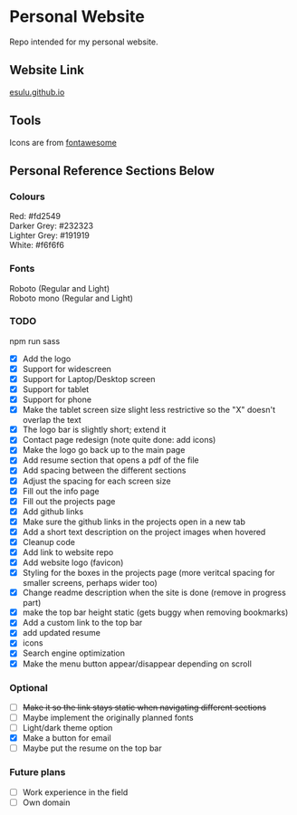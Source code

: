 # Personal Website
Repo intended for my personal website.

## Website Link
[esulu.github.io](https://esulu.github.io)

## Tools
Icons are from [fontawesome](https://fontawesome.com)

## Personal Reference Sections Below

### Colours
Red: #fd2549  
Darker Grey: #232323  
Lighter Grey: #191919  
White: #f6f6f6  

### Fonts
Roboto (Regular and Light)  
Roboto mono (Regular and Light)  

### TODO
npm run sass  
- [x] Add the logo  
- [x] Support for widescreen  
- [x] Support for Laptop/Desktop screen  
- [x] Support for tablet  
- [x] Support for phone 
- [x] Make the tablet screen size slight less restrictive so the "X" doesn't overlap the text  
- [x] The logo bar is slightly short; extend it    
- [x] Contact page redesign (note quite done: add icons)  
- [x] Make the logo go back up to the main page  
- [x] Add resume section that opens a pdf of the file  
- [x] Add spacing between the different sections  
- [x] Adjust the spacing for each screen size  
- [x] Fill out the info page    
- [x] Fill out the projects page
- [x] Add github links    
- [x] Make sure the github links in the projects open in a new tab  
- [x] Add a short text description on the project images when hovered     
- [x] Cleanup code   
- [x] Add link to website repo  
- [x] Add website logo (favicon)  
- [x] Styling for the boxes in the projects page (more veritcal spacing for smaller screens, perhaps wider too)  
- [x] Change readme description when the site is done (remove in progress part)  
- [x] make the top bar height static (gets buggy when removing bookmarks)  
- [x] Add a custom link to the top bar  
- [x] add updated resume  
- [x] icons  
- [x] Search engine optimization  
- [x] Make the menu button appear/disappear depending on scroll  

### Optional
- [ ] ~~Make it so the link stays static when navigating different sections~~  
- [ ] Maybe implement the originally planned fonts 
- [ ] Light/dark theme option  
- [x] Make a button for email 
- [ ] Maybe put the resume on the top bar

### Future plans
- [ ] Work experience in the field  
- [ ] Own domain  
